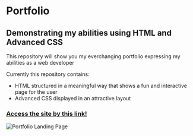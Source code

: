 
# Portfolio

## Demonstrating my abilities using HTML and Advanced CSS

This repository will show you my everchanging portfolio expressing my abilities as a web developer

Currently this repository contains: 

- HTML structured in a meaningful way that shows a fun and interactive page for the user
- Advanced CSS displayed in an attractive layout

### [Access the site by this link!](https://chapmanh10.github.io/portfolio/)

![Portfolio Landing Page](./assets/images/Portfolio-screenshot.png)